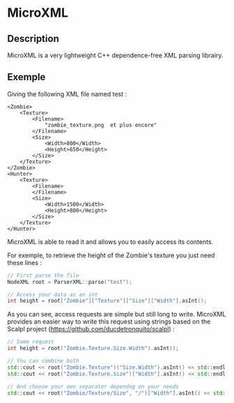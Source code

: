 # MicroXML

## Description

MicroXML is a very lightweight C++ dependence-free XML parsing librairy.

## Exemple

Giving the following XML file named test : 

```
<Zombie>
	<Texture>
		<Filename>
			"zombie_texture.png  et plus encore"
		</Filename>
		<Size>
			<Width>800</Width>
			<Height>650</Height>
		</Size>
	</Texture>
</Zombie>
<Hunter>
	<Texture>
		<Filename>
		</Filename>
		<Size>
			<Width>1500</Width>
			<Height>800</Height>
		</Size>
	</Texture>
</Hunter>
```

MicroXML is able to read it and allows you to easily access its contents.

For exemple, to retrieve the height of the Zombie's texture you just need these lines :

```c++
// First parse the file
NodeXML root = ParserXML::parse("test");

// Access your data as an int
int height = root["Zombie"]["Texture"]["Size"]["Width"].asInt();
```

As you can see, access requests are simple but still long to write.
MicroXML provides an easier way to write this request using strings based on the Scalpl project (https://github.com/ducdetronquito/scalpl) :

```c++
// Same request
int height = root("Zombie.Texture.Size.Width").asInt(); 

// You can combine both
std::cout << root("Zombie.Texture")("Size.Width").asInt() << std::endl;
std::cout << root("Zombie.Texture.Size")["Width"].asInt() << std::endl;

// And choose your own separator dependng on your needs
std::cout << root("Zombie/Texture/Size", "/")["Width"].asInt() << std::endl;
```